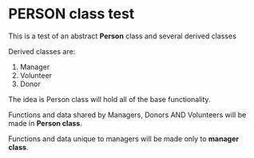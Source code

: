 # PERSON class test
This is a test of an abstract __Person__ class and several derived classes 

Derived classes are:
1. Manager
2. Volunteer
3. Donor

The idea is Person class will hold all of the base functionality.

Functions and data shared by Managers, Donors AND Volunteers will be made in __Person class__.

Functions and data unique to managers will be made only to __manager class__.
